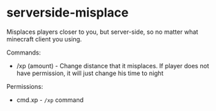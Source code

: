 # serverside-misplace
Misplaces players closer to you, but server-side, so no matter what minecraft client you using.

Commands:
- /xp (amount) - Change distance that it misplaces.
  If player does not have permission, it will just change his time to night

Permissions:
- cmd.xp - `/xp` command
